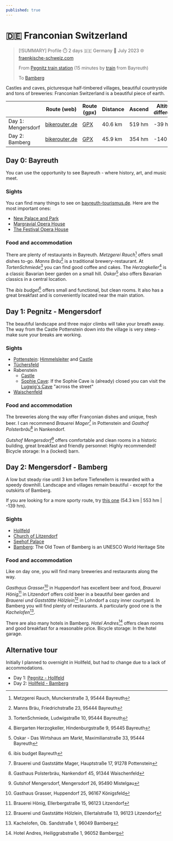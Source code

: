 ```yaml
---
published: true
---
```

# 🇩🇪 Franconian Switzerland

> [!SUMMARY] Profile
> ⏱️ 2 days 🇩🇪 Germany 📅 July 2023 🌐 [fraenkische-schweiz.com](https://www.fraenkische-schweiz.com/)
> 
> From [Pegnitz train station](https://www.openstreetmap.org/#map=16/49.75877/11.54768) (15 minutes by [train](https://www.bahn.de/)  from Bayreuth)
> 
> To [Bamberg](https://www.openstreetmap.org/#map=16/49.89920/10.89551)

Castles and caves, picturesque half-timbered villages, beautiful countryside and tons of breweries: Franconian Switzerland is a beautiful piece of earth.

|                    | Route (web)                                                                                                                                                                                                                                                                                                                                                                                                                                                                                                                                                                                                                                                                                                                                                                                                                                                                                                                                                                                                                                                                                                                            | Route (gpx)                                                        | Distance | Ascend | Altitude difference |
| ------------------ | -------------------------------------------------------------------------------------------------------------------------------------------------------------------------------------------------------------------------------------------------------------------------------------------------------------------------------------------------------------------------------------------------------------------------------------------------------------------------------------------------------------------------------------------------------------------------------------------------------------------------------------------------------------------------------------------------------------------------------------------------------------------------------------------------------------------------------------------------------------------------------------------------------------------------------------------------------------------------------------------------------------------------------------------------------------------------------------------------------------------------------------- | ------------------------------------------------------------------ | -------- | ------ | ------------------- |
| Day 1: Mengersdorf | [bikerouter.de](https://brouter.m11n.de/#map=12/49.8259/11.4215/standard&lonlats=11.548288,49.758993;11.412327,49.77193;11.360679,49.785613;11.370206,49.82284;11.375259,49.905635&pois=11.353608,49.812456,Brewery%3A%20Held-Br%C3%A4u;11.346356,49.84518,Brewery%3A%20Heckel;11.408615,49.769957,Castle;11.370506,49.822232,Castle;11.342504,49.845123,Castle;11.32714,49.822659,Castle;11.334211,49.770126,Castle;11.420084,49.754343,Cave;11.375399,49.827057,Cave;11.296756,49.803546,Cave;11.359724,49.786274,View%20point;11.409441,49.771114,3%20Breweries;11.337354,49.864919,2%20Breweries;11.337204,49.769894,Basilica;11.34465,49.893183,View%20point;11.422817,49.764701,View%20point&profile=trekking)                                                                                                                                                                                                                                                                                                                                                                                                                   | [GPX](Rosenhof%20-_%20Mengersdorf%20-%2041.2%20km,%20517%20hm.gpx) | 40.6 km  | 519 hm | -39 hm              |
| Day 2: Bamberg     | [bikerouter.de](https://brouter.m11n.de/#map=12/49.9139/11.1290/standard&lonlats=11.375114,49.905387;11.291692,49.938573;11.218972,49.927135;11.149819,49.932321;11.056173,49.916412;11.048185,49.915827;11.032956,49.915801;11.010052,49.912565;11.006096,49.925866;10.947275,49.928944;10.946197,49.929224;10.942436,49.927953;10.895562,49.899168&pois=11.149986,49.932377,Brewery%3A%20Grasser;11.074101,49.918582,Brewery%3A%20H%C3%B6nig;11.044875,49.91646,2%20Breweries;11.006198,49.926172,Brewery%3A%20Knoblach;11.031679,49.899654,Brewery%3A%20Melkendorf;11.013075,49.881191,2%20Breweries;10.947919,49.927,Chateau%3A%20Seehof;11.009846,49.85939,Chateau%3A%20Wernsdorf;11.254721,49.960302,Chateau%3A%20Freienfels;11.218146,49.956527,Chateau%3A%20Wiesentfels;11.086954,49.919941,Cave%3A%20Tiefenellern;11.293001,49.938475,View%20point%3A%20St.%20Gangolf;11.223221,49.906574,View%20point%3A%20Himmelssteuberer;11.23557,49.914053,Brewery%3A%20Stadter;11.083456,49.921521,View%20point%3A%20Eulenstein;11.009974,49.912782,Church%3A%20Litzendorf;10.95382,49.933048,Church%3A%20Memmelsdorf&profile=trekking) | [GPX](Mengersdorf%20-_%20Bamberg%20-%2049.3%20km,%20403%20hm.gpx)  | 45.9 km  | 354 hm | -140 hm             |
 
## Day 0: Bayreuth
You can use the opportunity to see Bayreuth - where history, art, and music meet.

### Sights
You can find many things to see on [bayreuth-tourismus.de](https://www.bayreuth-tourismus.de/en/places-of-interest/). Here are the most important ones:

- [New Palace and Park](https://www.bayreuth-tourismus.de/en/places-of-interest/stage-set-for-margravine-wilhelmine/new-palace-and-park/)
- [Margravial Opera House](https://www.bayreuth-tourismus.de/en/the-margravial-opera-house/)
- [The Festival Opera House](https://www.bayreuth-tourismus.de/en/places-of-interest/stage-set-for-richard-wagner/the-festival-opera-house/)

### Food and accommodation
There are plenty of restaurants in Bayreuth. *Metzgerei Rauch*[^1] offers small dishes to-go. *Manns Bräu*[^2] is a traditional brewery-restaurant. At *TortenSchmiede*[^3] you can find good coffee and cakes. The *Herzogkeller*[^4] is a classic Bavarian beer garden on a small hill. *Oskar*[^5] also offers Bavarian classics in a central location.

The *ibis budget*[^6] offers small and functional, but clean rooms. It also has a great breakfast and is conveniently located near the main station.

## Day 1: Pegnitz - Mengersdorf
The beautiful landscape and three major climbs will take your breath away. The way from the Castle Pottenstein down into the village is very steep - make sure your breaks are working.
### Sights

- [Pottenstein](https://www.fraenkische-schweiz.com/detail/id=5f5772b45f7f9b38066ee640): [Himmelsleiter](https://www.fraenkische-schweiz.com/detail/id=5f5773835f7f9b38066ef38b) and [Castle](https://www.fraenkische-schweiz.com/detail/id=5f57732c5f7f9b38066ef01b)
- [Tüchersfeld](https://www.fraenkische-schweiz.com/detail/id=5f5773925f7f9b38066ef40f)
- Rabenstein
	- [Castle](https://www.fraenkische-schweiz.com/detail/id=5f57730d5f7f9b38066eef4b)
	- [Sophie Cave](https://www.fraenkische-schweiz.com/detail/id=5f57730e5f7f9b38066eef4f): If the Sophie Cave is (already) closed you can visit the [Lugwig's Cave](https://de.wikipedia.org/wiki/Ludwigsh%C3%B6hle) "across the street"
- [Waischenfeld](https://www.fraenkische-schweiz.com/detail/id=5f5772b65f7f9b38066ee666)

### Food and accommodation
The breweries along the way offer Franconian dishes and unique, fresh beer. I can recommend *Brauerei Mager*[^7] in Pottenstein and *Gasthof Polsterbräu*[^8] in Nankendorf.

*Gutshof Mengersdorf*[^9] offers comfortable and clean rooms in a historic building, great breakfast and friendly personnel: Highly recommended! Bicycle storage: In a (locked) barn.

## Day 2: Mengersdorf - Bamberg
A low but steady rise until 3 km before Tiefenellern is rewarded with a speedy downhill. Landscape and villages remain beautiful - except for the outskirts of Bamberg.

If you are looking for a more sporty route, try [this one](https://brouter.m11n.de/#map=12/49.9138/11.1310/standard&lonlats=11.375034,49.905435;11.218972,49.927135;11.166143,49.866511;10.895766,49.898969&pois=11.235634,49.914064,Brewery%3A%20Stadter;11.228993,49.88388,Brewery%3A%20Rothenbach;11.244754,49.879296,Brewery%3A%20Kathibr%C3%A4u;11.170435,49.863773,Brewery%3A%20Drei%20Krohnen;11.129462,49.882732,Brewery%3A%20Ott;11.074111,49.918585,Brewery%3A%20H%C3%B6nig;11.04701,49.916015,2%20Breweries;11.006176,49.926183,Brewery%3A%20Knoblach;11.031636,49.899665,Brewery%3A%20Melkendorf;11.228328,49.882756,Chateau%3A%20Unteraufse%C3%9F;11.172087,49.874275,Chateau%3A%20Greifenstein;10.94779,49.926896,Chateau%3A%20Seehof;11.009846,49.859433,Chateau%3A%20Wernsdorf;11.254882,49.960327,Chateau%3A%20Freienfels;11.218146,49.956523,Chateau%3A%20Wiesentfels;11.086954,49.919951,Cave%3A%20Tiefenellern;11.292572,49.938668,View%20point%3A%20St.%20Gangolf;11.223232,49.906585,View%20point%3A%20Himmelssteuberer;11.083467,49.921506,View%20point%3A%20Eulenstein;11.009996,49.912796,Church%3A%20Litzendorf;10.953841,49.933065,Church%3A%20Memmelsdorf&profile=trekking) (54.3 km | 553 hm | -139 hm).
### Sights

- [Hollfeld](https://www.fraenkische-schweiz.com/detail/id=5f5772b95f7f9b38066ee692)
- [Church of Litzendorf](https://www.fraenkische-schweiz.com/detail/id=5f57733b5f7f9b38066ef0b9)
- [Seehof Palace](https://www.fraenkische-schweiz.com/detail/id=5f5773225f7f9b38066eefdb)
- [Bamberg](https://www.bamberg.info/): The Old Town of Bamberg is an UNESCO World Heritage Site

### Food and accommodation
Like on day one, you will find many breweries and restaurants along the way.

*Gasthaus Grasser*[^10] in Huppendorf has excellent beer and food, *Brauerei Hönig*[^11] in Litzendorf offers cold beer in a beautiful beer garden and *Brauerei und Gaststätte Hölzlein*[^12] in Lohndorf a cozy inner courtyard. In Bamberg you will find plenty of restaurants. A particularly good one is the *Kachelofen*[^13].

There are also many hotels in Bamberg. *Hotel Andres*[^14] offers clean rooms and good breakfast for a reasonable price. Bicycle storage: In the hotel garage.

## Alternative tour
Initially I planned to overnight in Hollfeld, but had to change due to a lack of accommodations.

- Day 1: [Pegnitz - Hollfeld](https://brouter.m11n.de/#map=11/49.8651/11.3873/standard,Waymarked_Trails-Cycling&lonlats=11.548288,49.758993;11.412327,49.77193;11.36025,49.788556;11.370206,49.82284;11.291553,49.936279&profile=trekking)
- Day 2: [Hollfeld - Bamberg](https://brouter.m11n.de/#map=12/49.9301/11.1171/standard,Waymarked_Trails-Cycling&lonlats=11.291596,49.936102;11.218972,49.927135;10.892022,49.891608&profile=trekking)

[^1]: Metzgerei Rauch, Munckerstraße 3, 95444 Bayreuth

[^2]: Manns Bräu, Friedrichstraße 23, 95444 Bayreuth

[^3]: TortenSchmiede, Ludwigstraße 10, 95444 Bayreuth

[^4]: Biergarten Herzogkeller, Hindenburgstraße 9, 95445 Bayreuth

[^5]: Oskar - Das Wirtshaus am Markt, Maximilianstraße 33, 95444 Bayreuth

[^6]: ibis budget Bayreuth

[^7]: Brauerei und Gaststätte Mager, Hauptstraße 17, 91278 Pottenstein

[^8]: Gasthaus Polsterbräu, Nankendorf 45, 91344 Waischenfeld

[^9]: Gutshof Mengersdorf, Mengersdorf 26, 95490 Mistelgau

[^10]: Gasthaus Grasser, Huppendorf 25, 96167 Königsfeld

[^11]: Brauerei Hönig, Ellerbergstraße 15, 96123 Litzendorf

[^12]: Brauerei und Gaststätte Hölzlein, Ellertalstraße 13, 96123 Litzendorf

[^13]: Kachelofen, Ob. Sandstraße 1, 96049 Bamberg

[^14]: Hotel Andres, Heiliggrabstraße 1, 96052 Bamberg
